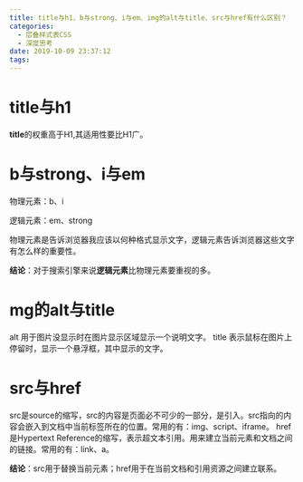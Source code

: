```yaml
---
title: title与h1、b与strong、i与em、img的alt与title、src与href有什么区别？
categories:
  - 层叠样式表CSS
  - 深度思考
date: 2019-10-09 23:37:12
tags:
---
```

# title与h1 

**title**的权重高于H1,其适用性要比H1广。

# b与strong、i与em  

物理元素：b、i 

逻辑元素：em、strong 

 物理元素是告诉浏览器我应该以何种格式显示文字，逻辑元素告诉浏览器这些文字有怎么样的重要性。  

**结论**：对于搜索引擎来说**逻辑元素**比物理元素要重视的多。 

# mg的alt与title  

alt 用于图片没显示时在图片显示区域显示一个说明文字。  title 表示鼠标在图片上停留时，显示一个悬浮框，其中显示的文字。  

# src与href  

src是source的缩写，src的内容是页面必不可少的一部分，是引入。src指向的内容会嵌入到文档中当前标签所在的位置。常用的有：img、script、iframe。 
href是Hypertext Reference的缩写，表示超文本引用。用来建立当前元素和文档之间的链接。常用的有：link、a。

**结论**：src用于替换当前元素；href用于在当前文档和引用资源之间建立联系。
